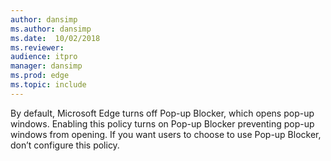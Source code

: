 ```yaml
---
author: dansimp
ms.author: dansimp
ms.date:  10/02/2018
ms.reviewer:
audience: itpro
manager: dansimp
ms.prod: edge
ms.topic: include
---
```


By default, Microsoft Edge turns off Pop-up Blocker, which opens pop-up windows. Enabling this policy turns on Pop-up Blocker preventing pop-up windows from opening. If you want users to choose to use Pop-up Blocker, don’t configure this policy.

